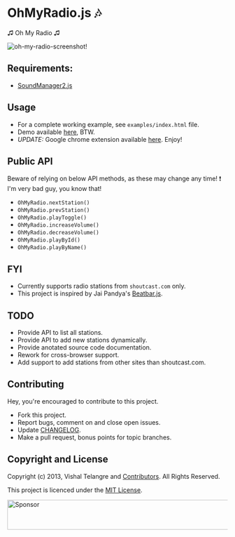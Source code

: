 OhMyRadio.js :notes:
===================

♫ Oh My Radio ♫

![oh-my-radio-screenshot!](https://raw.github.com/vishaltelangre/OhMyRadio/master/screenshot.png)

## Requirements:

- [SoundManager2.js](http://schillmania.com/projects/soundmanager2/)

## Usage

- For a complete working example, see `examples/index.html` file.
- Demo available [here](http://vishaltelangre.com/projects/oh-my-radio), BTW.
- *UPDATE:* Google chrome extension available [here](https://chrome.google.com/webstore/detail/ohmyradio/mahcbjpopcainjkjlfpgdbmifboeefap). Enjoy!

## Public API

Beware of relying on below API methods, as these may change any time! :exclamation:
I'm very bad guy, you know that!

- `OhMyRadio.nextStation()`
- `OhMyRadio.prevStation()`
- `OhMyRadio.playToggle()`
- `OhMyRadio.increaseVolume()`
- `OhMyRadio.decreaseVolume()`
- `OhMyRadio.playById()`
- `OhMyRadio.playByName()`

## FYI

- Currently supports radio stations from `shoutcast.com` only.
- This project is inspired by Jai Pandya's [Beatbar.js](http://jaipandya.github.io/beatbar/).

## TODO

- Provide API to list all stations.
- Provide API to add new stations dynamically.
- Provide anotated source code documentation.
- Rework for cross-browser support.
- Add support to add stations from other sites than shoutcast.com.

## Contributing

Hey, you're encouraged to contribute to this project.

* Fork this project.
* Report bugs, comment on and close open issues.
* Update [CHANGELOG](CHANGELOG.md).
* Make a pull request, bonus points for topic branches.

## Copyright and License

Copyright (c) 2013, Vishal Telangre and [Contributors](CHANGELOG.md). All Rights Reserved.

This project is licenced under the [MIT License](LICENSE.md).

<a target='_blank' rel='nofollow' href='https://app.codesponsor.io/link/PfwgcRiC73ERAe1WTDUo4DmM/vishaltelangre/OhMyRadio'>
  <img alt='Sponsor' width='888' height='68' src='https://app.codesponsor.io/embed/PfwgcRiC73ERAe1WTDUo4DmM/vishaltelangre/OhMyRadio.svg' />
</a>
